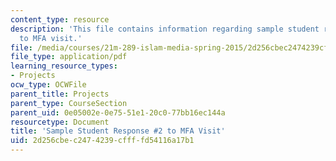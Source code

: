 ```yaml
---
content_type: resource
description: 'This file contains information regarding sample student response #2
  to MFA visit.'
file: /media/courses/21m-289-islam-media-spring-2015/2d256cbec2474239cffffd54116a17b1_MIT21M_289S15_assnMFA_ex2.pdf
file_type: application/pdf
learning_resource_types:
- Projects
ocw_type: OCWFile
parent_title: Projects
parent_type: CourseSection
parent_uid: 0e05002e-0e75-51e1-20c0-77bb16ec144a
resourcetype: Document
title: 'Sample Student Response #2 to MFA Visit'
uid: 2d256cbe-c247-4239-cfff-fd54116a17b1
---
```

